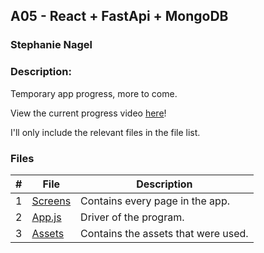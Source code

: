 ## A05 - React + FastApi + MongoDB
### Stephanie Nagel
### Description:

Temporary app progress, more to come.

View the current progress video [here](https://aelious.me/Candy-Store)!

I'll only include the relevant files in the file list.

### Files

|   #   | File            | Description                                        |
| :---: | --------------- | -------------------------------------------------- |
|  1    |   [Screens](https://github.com/aelious/4443-MobileApps/tree/main/Assignments/A05/screens)      |     Contains every page in the app.       |
|  2    |   [App.js](https://github.com/aelious/4443-MobileApps/blob/main/Assignments/A05/App.js)      |   Driver of the program.     |
|  3    |   [Assets](https://github.com/aelious/4443-MobileApps/tree/main/Assignments/A05/assets)     |     Contains the assets that were used.        |